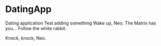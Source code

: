 # DatingApp

Dating application
Test adding something
Wake up, Neo.
The Matrix has you...
Follow the white rabbit.

Knock, knock, Neo.
